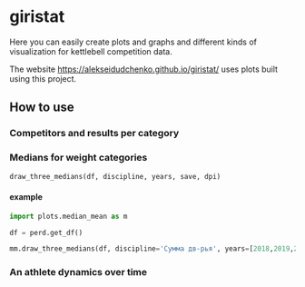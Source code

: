# giristat

Here you can easily create plots and graphs and different kinds of visualization for kettlebell competition data. 

The website https://alekseidudchenko.github.io/giristat/ uses plots built using this project.

## How to use

### Competitors and results per category
### Medians for weight categories
```python
draw_three_medians(df, discipline, years, save, dpi)
```

#### example
```python
import plots.median_mean as m

df = perd.get_df()

mm.draw_three_medians(df, discipline='Сумма дв-рья', years=[2018,2019,2020],  save=True, dpi=80)
```

### An athlete dynamics over time


